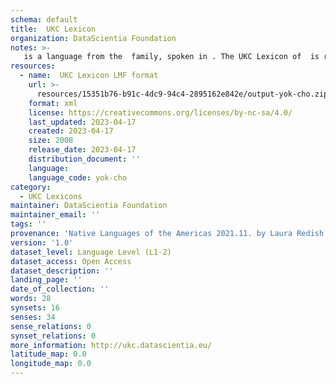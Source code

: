```yaml
---
schema: default
title:  UKC Lexicon
organization: DataScientia Foundation
notes: >-
   is a language from the  family, spoken in . The UKC Lexicon of  is represented as a lexico-semantic network. It consists of words, word senses, synsets, as well as sense-level and synset-level relationships.
resources:
  - name:  UKC Lexicon LMF format
    url: >-
      resources/15351b76-b91c-4dc9-94c4-2895162e842e/output-yok-cho.zip
    format: xml
    license: https://creativecommons.org/licenses/by-nc-sa/4.0/
    last_updated: 2023-04-17
    created: 2023-04-17
    size: 2008
    release_date: 2023-04-17
    distribution_document: ''
    language: 
    language_code: yok-cho
category:
  - UKC Lexicons
maintainer: DataScientia Foundation
maintainer_email: ''
tags: ''
provenance: 'Native Languages of the Americas 2021.11. by Laura Redish and Orrin Lewis (http://www.native-languages.org); Princeton WordNet 2.1 by Princeton University (https://wordnet.princeton.edu)'
version: '1.0'
dataset_level: Language Level (L1-2)
dataset_access: Open Access
dataset_description: ''
landing_page: ''
date_of_collection: ''
words: 28
synsets: 16
senses: 34
sense_relations: 0
synset_relations: 0
more_information: http://ukc.datascientia.eu/
latitude_map: 0.0
longitude_map: 0.0
---
```

